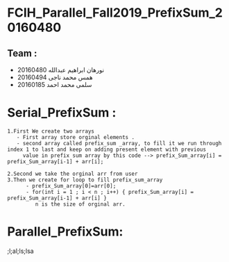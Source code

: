 # FCIH_Parallel_Fall2019_PrefixSum_20160480
## Team :
 - نورهان ابراهيم عبدالله 20160480
 - همس محمد ناجى 20160494
 - سلمى محمد احمد 20160185
 
# Serial_PrefixSum :
    1.First We create two arrays 
       - First array store orginal elements .
       - second array called prefix_sum _array, to fill it we run through index 1 to last and keep on adding present element with previous
         value in prefix sum array by this code --> prefix_Sum_array[i] = prefix_Sum_array[i-1] + arr[i]; 
       
    2.Second we take the orginal arr from user 
    3.Then we create for loop to fill prefix_sum_array
          - prefix_Sum_array[0]=arr[0];
          - for(int i = 1 ; i < n ; i++) { prefix_Sum_array[i] = prefix_Sum_array[i-1] + arr[i] } 
             n is the size of orginal arr.
         
 # Parallel_PrefixSum:
 
;l;al;ls;lsa
